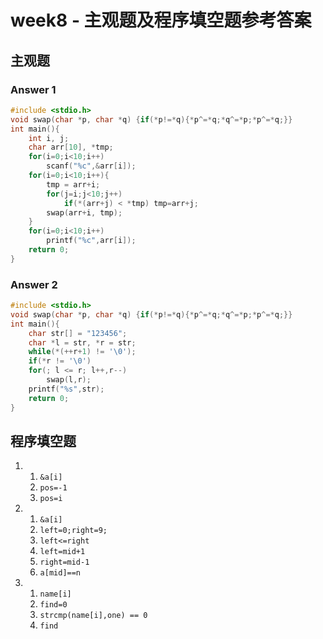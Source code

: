 # week8 - 主观题及程序填空题参考答案

## 主观题
### Answer 1
```C++
#include <stdio.h>
void swap(char *p, char *q) {if(*p!=*q){*p^=*q;*q^=*p;*p^=*q;}}
int main(){
	int i, j;
	char arr[10], *tmp;
	for(i=0;i<10;i++)
		scanf("%c",&arr[i]);
	for(i=0;i<10;i++){
		tmp = arr+i;
		for(j=i;j<10;j++)
			if(*(arr+j) < *tmp) tmp=arr+j;
		swap(arr+i, tmp);
	}
	for(i=0;i<10;i++)
		printf("%c",arr[i]);
	return 0;
}
```

### Answer 2
```C++
#include <stdio.h>
void swap(char *p, char *q) {if(*p!=*q){*p^=*q;*q^=*p;*p^=*q;}}
int main(){
    char str[] = "123456";
    char *l = str, *r = str;
	while(*(++r+1) != '\0');
	if(*r != '\0')
	for(; l <= r; l++,r--)
	    swap(l,r);
    printf("%s",str);
    return 0;
}
```

## 程序填空题
1. 1. `&a[i]`
   2. `pos=-1`
   3. `pos=i`
2. 1. `&a[i]`
   2. `left=0;right=9;`
   3. `left<=right`
   4. `left=mid+1`
   5. `right=mid-1`
   6. `a[mid]==n`
3. 1. `name[i]`
   2. `find=0`
   3. `strcmp(name[i],one) == 0`
   4. `find`